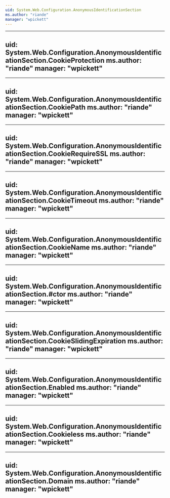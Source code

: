 ```yaml
---
uid: System.Web.Configuration.AnonymousIdentificationSection
ms.author: "riande"
manager: "wpickett"
---
```


---
uid: System.Web.Configuration.AnonymousIdentificationSection.CookieProtection
ms.author: "riande"
manager: "wpickett"
---

---
uid: System.Web.Configuration.AnonymousIdentificationSection.CookiePath
ms.author: "riande"
manager: "wpickett"
---

---
uid: System.Web.Configuration.AnonymousIdentificationSection.CookieRequireSSL
ms.author: "riande"
manager: "wpickett"
---

---
uid: System.Web.Configuration.AnonymousIdentificationSection.CookieTimeout
ms.author: "riande"
manager: "wpickett"
---

---
uid: System.Web.Configuration.AnonymousIdentificationSection.CookieName
ms.author: "riande"
manager: "wpickett"
---

---
uid: System.Web.Configuration.AnonymousIdentificationSection.#ctor
ms.author: "riande"
manager: "wpickett"
---

---
uid: System.Web.Configuration.AnonymousIdentificationSection.CookieSlidingExpiration
ms.author: "riande"
manager: "wpickett"
---

---
uid: System.Web.Configuration.AnonymousIdentificationSection.Enabled
ms.author: "riande"
manager: "wpickett"
---

---
uid: System.Web.Configuration.AnonymousIdentificationSection.Cookieless
ms.author: "riande"
manager: "wpickett"
---

---
uid: System.Web.Configuration.AnonymousIdentificationSection.Domain
ms.author: "riande"
manager: "wpickett"
---
